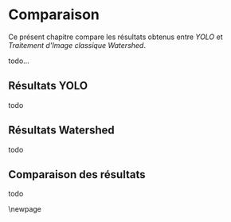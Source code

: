 # Comparaison

Ce présent chapitre compare les résultats obtenus entre *YOLO* et *Traitement d'Image classique Watershed*.

todo...

## Résultats YOLO

todo

## Résultats Watershed

todo

## Comparaison des résultats

todo

\newpage
